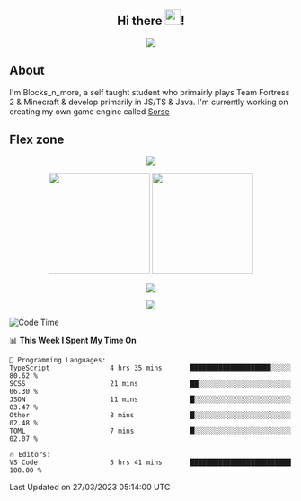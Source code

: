 <h2 align="center">
  Hi there <img src="https://media.giphy.com/media/hvRJCLFzcasrR4ia7z/giphy.gif" width="28">!
</h2>

<p align="center">
  <img src="https://forthebadge.com/images/badges/0-percent-optimized.svg">
</p>

## About
I'm Blocks_n_more, a self taught student who primairly plays Team Fortress 2 & Minecraft & develop primarily in JS/TS & Java. I'm currently working on creating my own game engine called [Sorse](https://github.com/Wave-Studio/sorse2)

## Flex zone
<p align="center">
 <img src="https://github-profile-summary-cards.vercel.app/api/cards/profile-details?username=Blocksnmore&theme=github_dark">
</p>
<p align="center">
 <img height="180em" src="https://github-readme-stats-git-masterrstaa-rickstaa.vercel.app/api?username=Blocksnmore&show_icons=true&theme=dark&hide_border=true">
 <img height="180em" src="https://github-readme-stats-git-masterrstaa-rickstaa.vercel.app/api/top-langs/?username=Blocksnmore&layout=compact&theme=dark&hide_border=true"> 
</p>
<p align="center">
 <img src="https://github-readme-streak-stats.herokuapp.com/?user=Blocksnmore&theme=dark&hide_border=true">
</p>
<p align="center">
 <img src="https://github-readme-activity-graph.cyclic.app/graph?username=Blocksnmore&theme=github&hide_border=true"> 
</p>

<!--START_SECTION:waka-->
![Code Time](http://img.shields.io/badge/Code%20Time-477%20hrs%2049%20mins-blue)

📊 **This Week I Spent My Time On** 

```text
💬 Programming Languages: 
TypeScript               4 hrs 35 mins       ████████████████████░░░░░   80.62 % 
SCSS                     21 mins             ██░░░░░░░░░░░░░░░░░░░░░░░   06.30 % 
JSON                     11 mins             █░░░░░░░░░░░░░░░░░░░░░░░░   03.47 % 
Other                    8 mins              █░░░░░░░░░░░░░░░░░░░░░░░░   02.48 % 
TOML                     7 mins              █░░░░░░░░░░░░░░░░░░░░░░░░   02.07 % 

🔥 Editors: 
VS Code                  5 hrs 41 mins       █████████████████████████   100.00 % 
```


 Last Updated on 27/03/2023 05:14:00 UTC
<!--END_SECTION:waka-->
